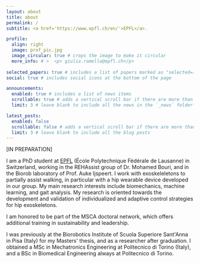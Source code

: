 ```yaml
---
layout: about
title: about
permalink: /
subtitle: <a href='https://www.epfl.ch/en/'>EPFL</a>. 

profile:
  align: right
  image: prof_pic.jpg
  image_circular: true # crops the image to make it circular
  more_info: # >  <p> giulia.ramella@epfl.ch</p>
    
selected_papers: true # includes a list of papers marked as "selected={true}"
social: true # includes social icons at the bottom of the page

announcements:
  enabled: true # includes a list of news items
  scrollable: true # adds a vertical scroll bar if there are more than 3 news items
  limit: 3 # leave blank to include all the news in the `_news` folder

latest_posts:
  enabled: false
  scrollable: false # adds a vertical scroll bar if there are more than 3 new posts items
  limit: 3 # leave blank to include all the blog posts
---
```



[IN PREPARATION]


I am a PhD student at [EPFL](https://www.epfl.ch/) (École Polytechnique Fédérale de Lausanne) in Switzerland, working in the REHAssist group of Dr. Mohamed Bouri, and in the Biorob laboratory of Prof. Auke Ijspeert. I work with exoskeleletons to partially assist walking, in particular with a hip wearable device developed in our group. My main research interests include biomechanics, machine learning, and gait analysis. My research is oriented towards the development and validation of individualized and adaptive control strategies for hip exoskeletons.

I am honored to be part of the MSCA doctoral network, which offers additional training in sustainability and leadership.

I was previously at the Biorobotics Institute of Scuola Superiore Sant'Anna in Pisa (Italy) for my Masters' thesis, and as a researcher after graduation. I obtained a MSc in Mechatronics Engineering at Politecnico di Torino (Italy), and a BSc in Biomedical Engineering always at Politecnico di Torino.